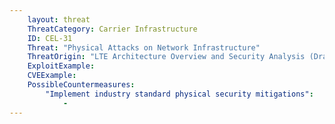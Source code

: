 ```yaml
---
    layout: threat
    ThreatCategory: Carrier Infrastructure
    ID: CEL-31
    Threat: "Physical Attacks on Network Infrastructure"
    ThreatOrigin: "LTE Architecture Overview and Security Analysis (Draft NISTIR 8071) [^166]"
    ExploitExample:
    CVEExample:
    PossibleCountermeasures:
        "Implement industry standard physical security mitigations":
            - 
---
```

